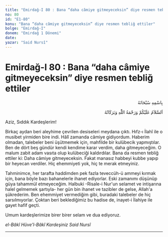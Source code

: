 ```yaml
---
title: "Emirdağ-I 80 : Bana “daha câmiye gitmeyeceksin” diye resmen tebliğ ettiler"
no: 80
id: "E1-80"
konu: "Bana “daha câmiye gitmeyeceksin” diye resmen tebliğ ettiler"
bolge: "Emirdağ-I"
donem: "Emirdağ 1 Dönemi"
date: 
yazar: "Said Nursî"
---
```


# Emirdağ-I 80 : Bana “daha câmiye gitmeyeceksin” diye resmen tebliğ ettiler

<p class="arabic" dir="rtl" title="Meal: “Her türlü noksan sıfatlardan yüce olan Allah’ın adıyla.”">بِاسْمِهِ سُبْحَانَهُ</p>

<p class="arabic" dir="rtl" title="Meal: “Allah’ın selâmı, rahmeti ve bereketleri, üzerinize olsun.”">اَلسَّلاَمُ عَلَيْكُمْ وَرَحْمَةُ اللّٰهِ وَبَرَكَاتُهُ</p>

Aziz, Sıddık Kardeşlerim!

Birkaç aydan beri aleyhime çevrilen desiseleri meydana çıktı. Hıfz-ı İlahî ile o musibet yirmiden bire indi. Hâlî zamanda câmiye gidiyordum. Haberim olmadan, talebeler beni üşütmemek için, mahfilde bir kulübecik yapmıştılar. Ben de dört beş gündür kendi kendime karar verdim, daha gitmeyeceğim. O malum zabit adam vasıta olup kulübeciği kaldırdılar. Bana da resmen tebliğ ettiler ki: Daha câmiye gitmeyeceksin. Fakat manasız habbeyi kubbe yapıp bir heyecan verdiler. Hiç ehemmiyeti yok, hiç te merak etmeyiniz.

Tahminimce, her tarafta haddimden pek fazla teveccüh-ü ammeyi kırmak için, bana böyle bazı bahanelerle ihanet ediyorlar. Eski zamanımı düşünüp güya tahammül etmeyeceğim. Halbuki -Risale-i Nur'un selamet ve intişarına halel gelmemek şartıyla- her gün bin ihanet ve tazibler de gelse, Allah'a şükrederim. Ben ehemmiyet vermediğim gibi, buradaki talebeler de hiç sarsılmıyorlar. Çoktan beri beklediğimiz bu hadise de, inayet-i İlahiye ile gayet hafif geçti.

Umum kardeşlerimize birer birer selam ve dua ediyoruz.

*el-Bâkî Hüve’l-Bâkî*
*Kardeşiniz*
*Said Nursî*

***
